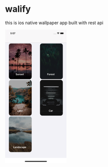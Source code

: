 # walify
this is ios native  wallpaper app built with rest api 

<img src="https://github.com/rahat14/walify/blob/master/images/Simulator%20Screen%20Shot%20-%20iPhone%2011%20-%202020-06-29%20at%2005.07.28.png" width="200" hight = "400">
